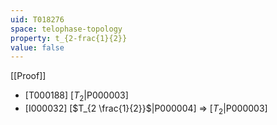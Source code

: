 ```yaml
---
uid: T018276
space: telophase-topology
property: t_{2-frac{1}{2}}
value: false
---
```

[[Proof]]

* [T000188] [$T_2$|P000003]
* [I000032] [$T_{2 \frac{1}{2}}$|P000004] => [$T_2$|P000003]

